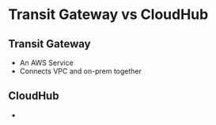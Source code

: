 # Transit Gateway vs CloudHub

## Transit Gateway
* An AWS Service
* Connects VPC and on-prem together


## CloudHub
* 
